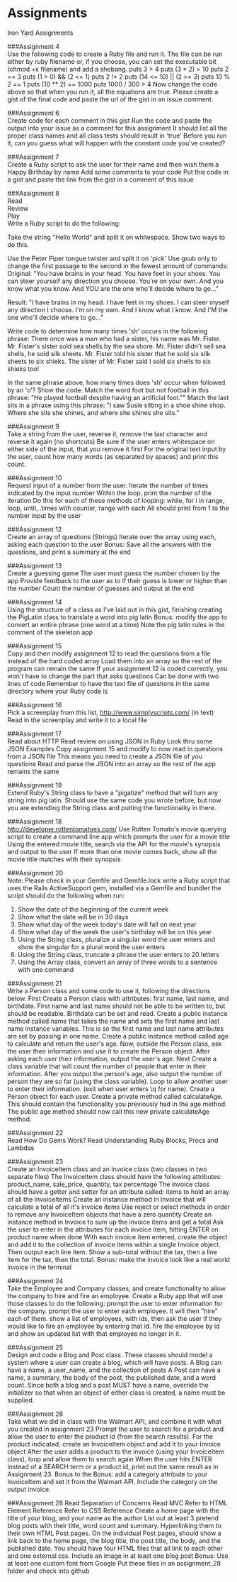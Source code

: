 # Assignments
Iron Yard Assignments


###Assignment 4 <br>
Use the following code to create a Ruby file and run it. The file can be run either by ruby filename or, if you choose, you can set the executable bit (chmod +x filename) and add a shebang.
puts 3 > 4 puts (3 * 2) > 10 puts 2 == 3 puts (1 > 0) && (2 <= 1) puts 2 != 2 puts (14 <= 10) || (2 >= 3) puts 10 % 2 == 1 puts (10 ** 2) == 1000 puts 1000 / 300 > 4
Now change the code above so that when you run it, all the equations are true.
Please create a gist of the final code and paste the url of the gist in an issue comment.

###Assignment 6<br>
Create code for each comment in this gist
Run the code and paste the output into your issue as a comment for this assignment
It should list all the proper class names and all class tests should result in 'true'
Before you run it, can you guess what will happen with the constant code you've created?


###Assignment 7<br>
Create a Ruby script to ask the user for their name and then wish them a Happy Birthday by name
Add some comments to your code
Put this code in a gist and paste the link from the gist in a comment of this issue

###Assignment 8<br>
Read<br>
Review<br>
Play<br>
Write a Ruby script to do the following:<br>

Take the string "Hello World" and split it on whitespace. Show two ways to do this.

Use the Peter Piper tongue twister and split it on 'pick'
Use gsub only to change the first passage to the second in the fewest amount of commands:
Original: "You have brains in your head. You have feet in your shoes. You can steer yourself any direction you choose. You're on your own. And you know what you know. And YOU are the one who'll decide where to go..."

Result: "I have brains in my head. I have feet in my shoes. I can steer myself any direction I choose. I'm on my own. And I know what I know. And I'M the one who'll decide where to go..."

Write code to determine how many times 'sh' occurs in the following phrase:
There once was a man who had a sister, his name was Mr. Fister. Mr. Fister's sister sold sea shells by the sea shore. Mr. Fister didn't sell sea shells, he sold silk sheets. Mr. Fister told his sister that he sold six silk sheets to six shieks. The sister of Mr. Fister said I sold six shells to six shieks too!

In the same phrase above, how many times does 'sh' occur when followed by an 'o'? Show the code.
Match the word foot but not football in this phrase: "He played football despite having an artificial foot.""
Match the last sits in a phrase using this phrase: "I saw Susie sitting in a shoe shine shop. Where she sits she shines, and where she shines she sits."

###Assignment 9<br>
Take a string from the user, reverse it, remove the last character and reverse it again (no shortcuts)
Be sure if the user enters whitespace on either side of the input, that you remove it first
For the original text input by the user, count how many words (as separated by spaces) and print this count.

###Assignment 10<br>
Request input of a number from the user.
Iterate the number of times indicated by the input number
Within the loop, print the number of the iteration
Do this for each of these methods of looping: while, for i in range, loop, until, .times with counter, range with each
All should print from 1 to the number input by the user


###Assignment 12<br>
Create an array of questions (Strings)
Iterate over the array using each, asking each question to the user
Bonus: Save all the answers with the questions, and print a summary at the end

###Assignment 13<br>
Create a guessing game
The user must guess the number chosen by the app
Provide feedback to the user as to if their guess is lower or higher than the number
Count the number of guesses and output at the end

###Assignment 14<br>
Using the structure of a class as I've laid out in this gist, finishing creating the PigLatin class to translate a word into pig latin
Bonus: modify the app to convert an entire phrase (one word at a time)
Note the pig latin rules in the comment of the skeleton app

###Assignment 15<br>
Copy and then modify assignment 12 to read the questions from a file instead of the hard coded array
Load them into an array so the rest of the program can remain the same
If your assignment 12 is coded correctly, you won't have to change the part that asks questions
Can be done with two lines of code
Remember to have the text file of questions in the same directory where your Ruby code is

###Assignment 16<br>
Pick a screenplay from this list, http://www.simplyscripts.com/ (in text)
Read in the screenplay and write it to a local file

###Assignment 17<br>
Read about HTTP
Read review on using JSON in Ruby
Look thru some JSON Examples
Copy assignment 15 and modify to now read in questions from a JSON file
This means you need to create a JSON file of you questions
Read and parse the JSON into an array so the rest of the app remains the same

###Assignment 19<br>
Extend Ruby's String class to have a "pigatize" method that will turn any string into pig latin.
Should use the same code you wrote before, but now you are extending the String class and putting the functionality in there.

###Assignment 18<br>
http://developer.rottentomatoes.com/
Use Rotten Tomato's movie querying script to create a command line app which prompts the user for a movie title
Using the entered movie title, search via the API for the movie's synopsis and output to the user
If more than one movie comes back, show all the movie title matches with their synopsis

###Assignment 20<br>
Note: Please check in your Gemfile and Gemfile.lock
write a Ruby script that uses the Rails ActiveSupport gem, installed via a Gemfile and bundler
the script should do the following when run:
1) Show the date of the beginning of the current week
2) Show what the date will be in 30 days
3) Show what day of the week today's date will fall on next year
4) Show what day of the week the user's birthday will be on this year
5) Using the String class, pluralize a singular word the user enters and show the singular for a plural word the user enters
6) Using the String class, truncate a phrase the user enters to 20 letters
7) Using the Array class, convert an array of three words to a sentence with one command

###Assignment 21<br>
Write a Person class and some code to use it, following the directions below.
First
Create a Person class with attributes: first name, last name, and birthdate.
First name and last name should not be able to be written to, but should be readable.
Birthdate can be set and read.
Create a public instance method called name that takes the name and sets the first name and last name instance variables. This is so the first name and last name attributes are set by passing in one name.
Create a public instance method called age to calculate and return the user's age.
Now, outside the Person class, ask the user their information and use it to create the Person object.
After asking each user their information, output the user's age.
Next
Create a class variable that will count the number of people that enter in their information. After you output the person's age, also output the number of person they are so far (using the class variable).
Loop to allow another user to enter their information. (exit when user enters \q for name). Create a Person object for each user.
Create a private method called calculateAge. This should contain the functionality you previously had in the age method. The public age method should now call this new private calculateAge method.

###Assignment 22<br>
Read How Do Gems Work?
Read Understanding Ruby Blocks, Procs and Lambdas

###Assignment 23<br>
Create an InvoiceItem class and an Invoice class (two classes in two separate files)
The InvoiceItem class should have the following attributes: product_name, sale_price, quantity, tax percentage
The invoice class should have a getter and setter for an attribute called: items to hold an array of all the InvoiceItems
Create an instance method in Invoice that will calculate a total of all it's invoice items
Use reject or select methods in order to remove any InvoiceItem objects that have a zero quantity
Create an instance method in Invoice to sum up the invoice items and get a total
Ask the user to enter in the attributes for each invoice item, hitting ENTER on product name when done
With each invoice item entered, create the object and add it to the collection of invoice items within a single Invoice object.
Then output each line item.
Show a sub-total without the tax, then a line item for the tax, then the total.
Bonus: make the invoice look like a real world invoice in the terminal

###Assignment 24<br>
Take the Employee and Company classes, and create functionality to allow the company to hire and fire an employee.
Create a Ruby app that will use those classes to do the following:
prompt the user to enter information for the company.
prompt the user to enter each employee. It will then "hire" each of them.
show a list of employees, with ids, then ask the user if they would like to fire an employee by entering that id.
fire the employee by id and show an updated list with that employee no longer in it.

###Assignment 25<br>
Design and code a Blog and Post class.
These classes should model a system where a user can create a blog, which will have posts.
A Blog can have a name, a user_name, and the collection of posts
A Post can have a name, a summary, the body of the post, the published date, and a word count.
Since both a blog and a post MUST have a name, override the initializer so that when an object of either class is created, a name must be supplied.

###Assignment 26<br>
Take what we did in class with the Walmart API, and combine it with what you created in assignment 23
Prompt the user to search for a product and allow the user to enter the product id (from the search results). For the product indicated, create an InvoiceItem object and add it to your Invoice object
After the user adds a product to the invoice (using your InvoiceItem class), loop and allow them to search again
When the user hits ENTER instead of a SEARCH term or a product id, print out the same result as in Assignment 23.
Bonus to the Bonus: add a category attribute to your InvoiceItem and set it from the Walmart API. Include the category on the output invoice.

###Assignment 28
Read Separation of Concerns
Read MVC
Refer to HTML Element Reference
Refer to CSS Reference
Create a home page with the title of your blog, and your name as the author
List out at least 3 pretend blog posts with their title, word count and summary. Hyperlinking them to their own HTML Post pages.
On the individual Post pages, should show a link back to the home page, the blog title, the post title, the body, and the published date.
You should have four HTML files that all link to each other and one external css.
Include an image in at least one blog post
Bonus: Use at least one custom font from Google
Put these files in an assignment_28 folder and check into github
